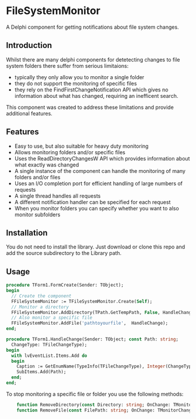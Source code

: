# FileSystemMonitor

A Delphi component for getting notifications about file system changes.

## Introduction
Whilst there are many delphi components for detetecting changes to file system folders there suffer from serious limitaions:
- typically they only allow you to monitor a single folder
- they do not support the monitoring of specific files
- they rely on the FindFirstChangeNotification API which gives no information about what has changed, requiring an inefficent search.

This component was created to address these limitations and provide additional features.

## Features
- Easy to use, but also suitable for heavy duty monitoring
- Allows monitoring folders and/or specific files
- Uses the ReadDirectoryChangesW API which provides information about what exactly was changed
- A single instance of the component can handle the monitoring of many folders and/or files 
- Uses an I/O completion port for efficient handling of large numbers of requests
- A single thread handles all requests
- A different notification handler can be specified for each request
- When you monitor folders you can specify whether you want to also monitor subfolders

## Installation
You do not need to install the library. Just download or clone this repo and add the source subdirectory to the Library path.

## Usage

```pascal
procedure TForm1.FormCreate(Sender: TObject);
begin
  // Create the component
  FFileSystemMonitor := TFileSystemMonitor.Create(Self);
  // Monitor a directory
  FFileSystemMonitor.AddDirectory(TPath.GetTempPath, False, HandleChange);
  // Also monitor a specific file
  FFileSystemMonitor.AddFile('pathtoyourfile',  HandleChange);
end;

procedure TForm1.HandleChange(Sender: TObject; const Path: string;
  ChangeType: TFileChangeType);
begin
  with lvEventList.Items.Add do
  begin
    Caption := GetEnumName(TypeInfo(TFileChangeType), Integer(ChangeType));
    SubItems.Add(Path);
  end;
end;
```

To stop monitoring a specific file or folder you use the following methods:
```pascal
    function RemoveDirectory(const Directory: string; OnChange: TMonitorChangeHandler): Boolean;
    function RemoveFile(const FilePath: string; OnChange: TMonitorChangeHandler): Boolean;
```